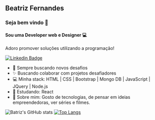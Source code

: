 ## Beatriz Fernandes
### Seja bem vindo 👋

#### Sou uma Developer web e Designer 💻<br/>
Adoro promover soluções utilizando a programação!<br/>

[![Linkedin Badge](https://img.shields.io/badge/-Beatriz-blue?style=flat-square&logo=Linkedin&logoColor=white&link=https://www.linkedin.com/in/beatriz-fernandes-7985a6202/)](https://www.linkedin.com/in/Beatriz-fernandes-7985a6202/)

- 🚀   Sempre buscando novos desafios<br/>
- ✨   Buscando colaborar com projetos desafiadores<br/>
- 💻   Minha stack: HTML | CSS | Bootstrap | Mongo DB | JavaScript | JQuery | Node.js<br/>
- 📘 Estudando: React <br/>
- 💬   Sobre mim: Gosto de tecnologias, de pensar em ideias empreendedoras, ver séries e filmes.

<!-- ![Snake animation](https://github.com/Juanfernandess/GuillaumeFalourd/blob/output/github-contribution-grid-snake.svg) -->

![Batriz's GitHub stats](https://github-readme-stats.vercel.app/api?username=BeatrizFernandes&show_icons=true&theme=radical) [![Top Langs](https://github-readme-stats.vercel.app/api/top-langs/?username=anuraghazra&layout=compact&theme=radical&langs_count=4)](https://github.com/anuraghazra/github-readme-stats)
















